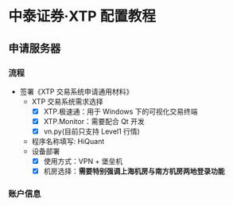 # 中泰证券·XTP 配置教程

## 申请服务器

### 流程

-   签署《XTP 交易系统申请通用材料》
    -   XTP 交易系统需求选择
        -   [x] XTP.极速通：用于 Windows 下的可视化交易终端
        -   [x] XTP.Monitor：需要配合 Qt 开发
        -   [x] vn.py(目前只支持 Level1 行情)
    -   程序名称填写: HiQuant
    -   设备部署
        -   [x] 使用方式：VPN + 堡垒机
        -   [x] 机房选择：**需要特别强调上海机房与南方机房两地登录功能**

### 账户信息

